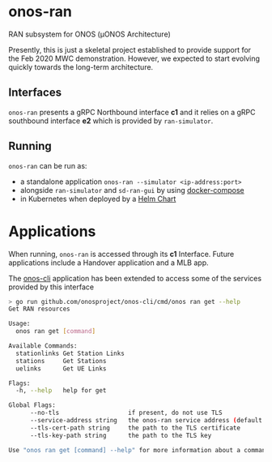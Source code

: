 # onos-ran
RAN subsystem for ONOS (µONOS Architecture)

Presently, this is just a skeletal project established to provide support for the
Feb 2020 MWC demonstration.
However, we expected to start evolving quickly towards the long-term architecture.

## Interfaces
`onos-ran` presents a gRPC Northbound interface **c1**
and
it relies on a gRPC southbound interface **e2** which is provided by `ran-simulator`.

## Running
`onos-ran` can be run as:

* a standalone application `onos-ran --simulator <ip-address:port>`
* alongside `ran-simulator` and `sd-ran-gui` by using [docker-compose](../../ran-simulator/docs/docker-compose.md)
* in Kubernetes when deployed by a [Helm Chart](deployment.md)

# Applications
When running, `onos-ran` is accessed through its **c1** Interface. Future
applications include a Handover application and a MLB app. 

The [onos-cli](https://docs.onosproject.org/onos-cli/docs/setup/) application has
been extended to access some of the services provided by this interface

```bash
> go run github.com/onosproject/onos-cli/cmd/onos ran get --help
Get RAN resources

Usage:
  onos ran get [command]

Available Commands:
  stationlinks Get Station Links
  stations     Get Stations
  uelinks      Get UE Links

Flags:
  -h, --help   help for get

Global Flags:
      --no-tls                   if present, do not use TLS
      --service-address string   the onos-ran service address (default "onos-ran:5150")
      --tls-cert-path string     the path to the TLS certificate
      --tls-key-path string      the path to the TLS key

Use "onos ran get [command] --help" for more information about a command.
```
